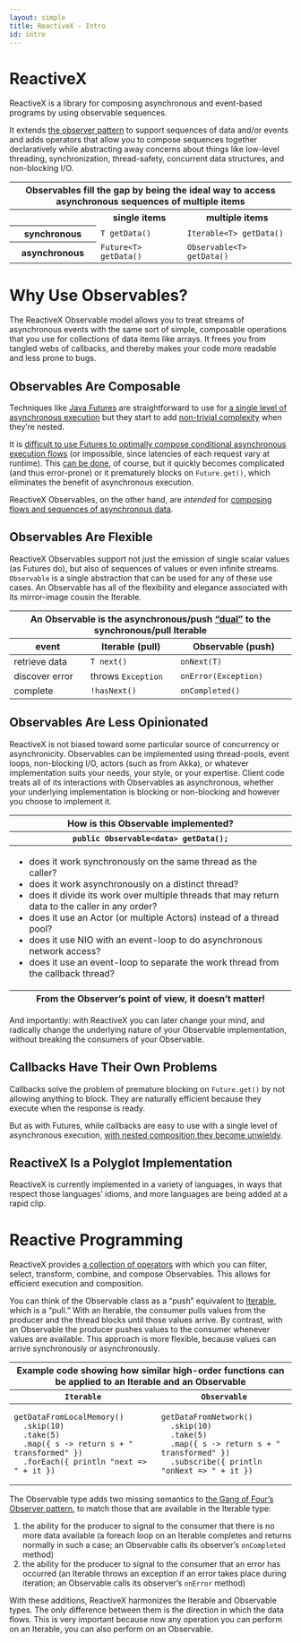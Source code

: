 ```yaml
---
layout: simple
title: ReactiveX - Intro
id: intro
---
```


<h1>ReactiveX</h1>
<p>
 ReactiveX is a library for composing asynchronous and event-based programs by using observable sequences.
<p><p>
 It extends <a href="http://en.wikipedia.org/wiki/Observer_pattern">the observer pattern</a> to support
 sequences of data and/or events and adds operators that allow you to compose sequences together declaratively
 while abstracting away concerns about things like low-level threading, synchronization, thread-safety,
 concurrent data structures, and non-blocking I/O.
</p>
<center><table class="table table-striped">
 <thead>
  <tr><th colspan="3">Observables fill the gap by being the ideal way to access asynchronous sequences of multiple items</th></tr>
 </thead><tbody>
  <tr><th></th><th>single items</th><th>multiple items</th></tr>
  <tr><th>synchronous</th><td><code>T getData()</code></td><td><code>Iterable&lt;T&gt; getData()</code></td></tr>
  <tr><th>asynchronous</th><td><code>Future&lt;T&gt; getData()</code></td><td><code>Observable&lt;T&gt; getData()</code></td></tr>
 </tbody>
</table></center>

<h1>Why Use Observables?</h1>
<p>
 The ReactiveX Observable model allows you to treat streams of asynchronous events with the same sort of
 simple, composable operations that you use for collections of data items like arrays. It frees you from
 tangled webs of callbacks, and thereby makes your code more readable and less prone to bugs.
</p>
<h2>Observables Are Composable</h2>
<p>
 Techniques like <a href="http://docs.oracle.com/javase/7/docs/api/java/util/concurrent/Future.html">Java
 Futures</a> are straightforward to use for <a href="https://gist.github.com/4670979">a single level of
 asynchronous execution</a> but they start to add <a href="https://gist.github.com/4671081">non-trivial
 complexity</a> when they’re nested.
</p><p>
 It is <a href="https://gist.github.com/4671081#file-futuresb-java-L163">difficult to use Futures to optimally
 compose conditional asynchronous execution flows</a> (or impossible, since latencies of each request vary at
 runtime). This <a href="http://www.amazon.com/gp/product/0321349601?ie=UTF8&amp;tag=none0b69&amp;linkCode=as2&amp;camp=1789&amp;creative=9325&amp;creativeASIN=0321349601">can be done</a>,
 of course, but it quickly becomes complicated (and thus error-prone) or it prematurely blocks on
 <code>Future.get()</code>, which eliminates the benefit of asynchronous execution.
</p><p>
 ReactiveX Observables, on the other hand, are <em>intended</em> for
 <a href="https://github.com/Netflix/RxJava/wiki/How-To-Use#composition">composing flows and sequences of
 asynchronous data</a>.
</p>
<h2>Observables Are Flexible</h2>
<p>
 ReactiveX Observables support not just the emission of single scalar values (as Futures do), but also of
 sequences of values or even infinite streams. <code>Observable</code> is a single abstraction that can be used
 for any of these use cases. An Observable has all of the flexibility and elegance associated with its
 mirror-image cousin the Iterable.
</p>
<table class="table table-striped">
 <thead>
  <tr><th colspan="3">An Observable is the asynchronous/push <a href="http://en.wikipedia.org/wiki/Dual_(category_theory)">&ldquo;dual&rdquo;</a> to the synchronous/pull Iterable</th></tr>
  <tr><th>event</th><th>Iterable (pull)</th><th>Observable (push)</th></tr>
 </thead>
 <tbody>
  <tr><td>retrieve data</td><td><code>T next()</code></td><td><code>onNext(T)</code></td></tr>
  <tr><td>discover error</td><td>throws <code>Exception</code></td><td><code>onError(Exception)</code></td></tr>
  <tr><td>complete</td><td><code>!hasNext()</code></td><td><code>onCompleted()</code></td></tr>
 <tbody>
</table>
<h2>Observables Are Less Opinionated</h2>
<p>
 ReactiveX is not biased toward some particular source of concurrency or asynchronicity. Observables can be
 implemented using thread-pools, event loops, non-blocking I/O, actors (such as from Akka), or whatever
 implementation suits your needs, your style, or your expertise. Client code treats all of its interactions with
 Observables as asynchronous, whether your underlying implementation is blocking or non-blocking and however you
 choose to implement it.
</p>
<center><table class="table table-striped">
 <thead>
  <tr><th>How is this Observable implemented?</th></tr>
  <tr><th><code>public Observable&lt;data&gt; getData();</code></th></tr>
 </thead>
 <tfoot>
  <tr><th>From the Observer&#8217;s point of view, it doesn&#8217;t matter!</th></tr>
 </tfoot>
 <tbody>
  <tr><td><ul>
    <li>does it work synchronously on the same thread as the caller?</li>
    <li>does it work asynchronously on a distinct thread?</li>
    <li>does it divide its work over multiple threads that may return data to the caller in any order?</li>
    <li>does it use an Actor (or multiple Actors) instead of a thread pool?</li>
    <li>does it use NIO with an event-loop to do asynchronous network access?</li>
    <li>does it use an event-loop to separate the work thread from the callback thread?</li>
  </ul></td></tr>
 </tbody>
</table></center>
<p>
 And importantly: with ReactiveX you can later change your mind, and radically change the underlying nature of
 your Observable implementation, without breaking the consumers of your Observable.
</p>
<h2>Callbacks Have Their Own Problems</h2>
<p>
 Callbacks solve the problem of premature blocking on <code>Future.get()</code> by not allowing anything to
 block. They are naturally efficient because they execute when the response is ready.
</p><p>
 But as with Futures, while callbacks are easy to use with a single level of asynchronous execution,
 <a href="https://gist.github.com/4677544">with nested composition they become unwieldy</a>.
</p>
<h2>ReactiveX Is a Polyglot Implementation</h2>
<p>
 ReactiveX is currently implemented in a variety of languages, in ways that respect those languages&#8217;
 idioms, and more languages are being added at a rapid clip.
</p>

<h1>Reactive Programming</h1>
<p>
 ReactiveX provides <a href="documentation/operators.html">a collection of operators</a> with which you can
 filter, select, transform, combine, and compose Observables. This allows for efficient execution and
 composition.
</p><p>
 You can think of the Observable class as a “push” equivalent to
 <a href="http://docs.oracle.com/javase/7/docs/api/java/lang/Iterable.html">Iterable</a>, which is a “pull.”
 With an Iterable, the consumer pulls values from the producer and the thread blocks until those values arrive.
 By contrast, with an Observable the producer pushes values to the consumer whenever values are available. This
 approach is more flexible, because values can arrive synchronously or asynchronously.
</p>
<center><table class="table table-striped">
 <thead>
  <tr><th colspan="2">Example code showing how similar high-order functions can be applied to an Iterable and an Observable</th></tr>
  <tr><th><code>Iterable</code></th><th><code>Observable</code></th></tr>
 </thead>
 <tbody>
  <tr><td><pre><code>getDataFromLocalMemory()
  .skip(10)
  .take(5)
  .map({ s -> return s + " transformed" })
  .forEach({ println "next => " + it })</code></pre></td>
  <td><pre><code>getDataFromNetwork()
  .skip(10)
  .take(5)
  .map({ s -> return s + " transformed" })
  .subscribe({ println "onNext => " + it })</code></pre></td></tr>
 </tbody>
</table></center>
<p>
 The Observable type adds two missing semantics to <a href="http://en.wikipedia.org/wiki/Observer_pattern">the
 Gang of Four’s Observer pattern</a>, to match those that are available in the Iterable type:
</p><ol>
 <li>the ability for the producer to signal to the consumer that there is no more data available (a foreach loop
     on an Iterable completes and returns normally in such a case; an Observable calls its observer&#8217;s
     <code>onCompleted</code> method)</li>
 <li>the ability for the producer to signal to the consumer that an error has occurred (an Iterable throws an
     exception if an error takes place during iteration; an Observable calls its observer&#8217;s
     <code>onError</code> method)</li>
</ol><p>
 With these additions, ReactiveX harmonizes the Iterable and Observable types. The only difference between them
 is the direction in which the data flows. This is very important because now any operation you can perform on
 an Iterable, you can also perform on an Observable.
</p>
